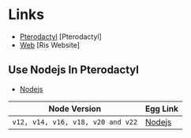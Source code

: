 # Links

- [Pterodactyl](https://pterodactyl.io) [Pterodactyl]
- [Web](https://risnt.my.id) [Ris Website]

## Use Nodejs In Pterodactyl

- [Nodejs](https://nodejs.org)

| Node Version                      | Egg Link          |
| --------------------------------- | ----------------- |
| `v12, v14, v16, v18, v20 and v22` | [Nodejs](/nodejs) |
